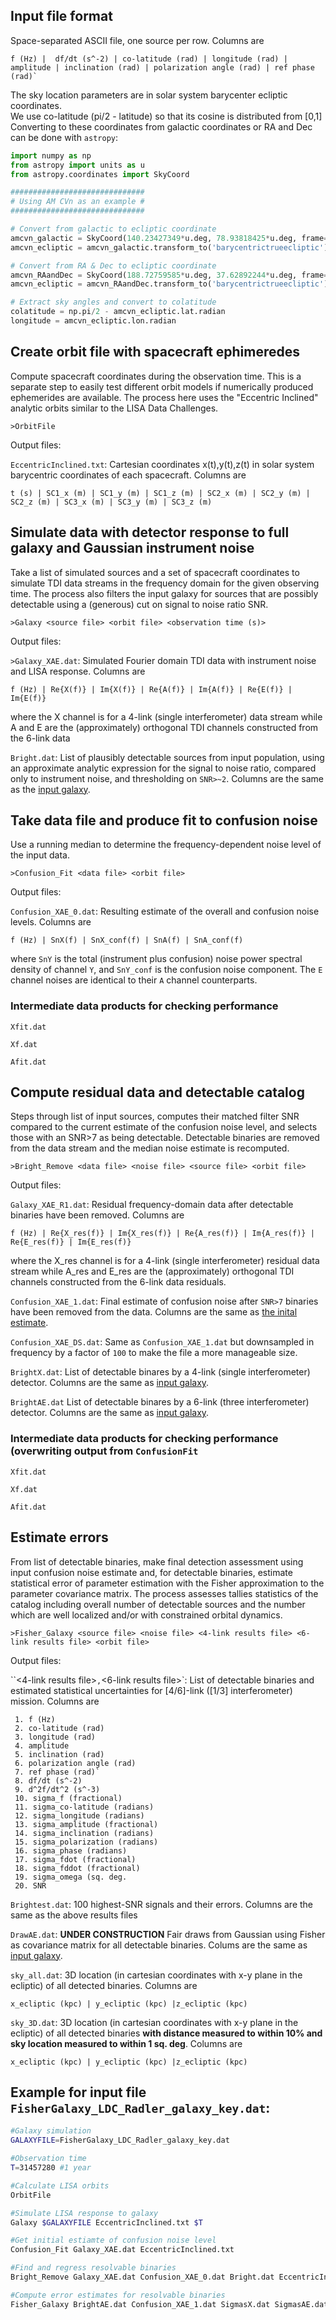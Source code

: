 ## Input file format 
Space-separated ASCII file, one source per row. Columns are <a name="params"></a>

    f (Hz) |  df/dt (s^-2) | co-latitude (rad) | longitude (rad) | amplitude | inclination (rad) | polarization angle (rad) | ref phase (rad)`
    
The sky location parameters are in solar system barycenter ecliptic coordinates.  
We use co-latitude (pi/2 - latitude) so that its cosine is distributed from \[0,1\]
Converting to these coordinates from galactic coordinates or RA and Dec can be done with `astropy`:

```python
import numpy as np
from astropy import units as u
from astropy.coordinates import SkyCoord

##############################
# Using AM CVn as an example #
##############################

# Convert from galactic to ecliptic coordinate
amcvn_galactic = SkyCoord(140.23427349*u.deg, 78.93818425*u.deg, frame='galactic')
amcvn_ecliptic = amcvn_galactic.transform_to('barycentrictrueecliptic')

# Convert from RA & Dec to ecliptic coordinate
amcvn_RAandDec = SkyCoord(188.72759585*u.deg, 37.62892244*u.deg, frame='icrs')
amcvn_ecliptic = amcvn_RAandDec.transform_to('barycentrictrueecliptic')

# Extract sky angles and convert to colatitude
colatitude = np.pi/2 - amcvn_ecliptic.lat.radian
longitude = amcvn_ecliptic.lon.radian
```

## Create orbit file with spacecraft ephimeredes
Compute spacecraft coordinates during the observation time. This is a separate step to easily test different orbit models if numerically produced ephemerides are available. The process here uses the "Eccentric Inclined" analytic orbits similar to the LISA Data Challenges.

`>OrbitFile`

Output files:

`EccentricInclined.txt`: Cartesian coordinates x(t),y(t),z(t) in solar system barycentric coordinates of each spacecraft. Columns are

    t (s) | SC1_x (m) | SC1_y (m) | SC1_z (m) | SC2_x (m) | SC2_y (m) | SC2_z (m) | SC3_x (m) | SC3_y (m) | SC3_z (m)

## Simulate data with detector response to full galaxy and Gaussian instrument noise
Take a list of simulated sources and a set of spacecraft coordinates to simulate TDI data streams in the frequency domain for the given observing time. The process also filters the input galaxy for sources that are possibly detectable using a (generous) cut on signal to noise ratio SNR.

`>Galaxy <source file> <orbit file> <observation time (s)>` 

Output files:

`>Galaxy_XAE.dat`: Simulated Fourier domain TDI data with instrument noise and LISA response. Columns are

    f (Hz) | Re{X(f)} | Im{X(f)} | Re{A(f)} | Im{A(f)} | Re{E(f)} | Im{E(f)} 
    
where the X channel is for a 4-link (single interferometer) data stream while A and E are the (approximately) orthogonal TDI channels constructed from the 6-link data

`Bright.dat`: List of plausibly detectable sources from input population, using an approximate analytic expression for the signal to noise ratio, compared only to instrument noise, and thresholding on `SNR>~2`. Columns are the same as the [input galaxy](#params).


## Take data file and produce fit to confusion noise
Use a running median to determine the frequency-dependent noise level of the input data.

`>Confusion_Fit <data file> <orbit file>`

Output files:

`Confusion_XAE_0.dat`: Resulting estimate of the overall and confusion noise levels. Columns are <a name="conf"></a>

    f (Hz) | SnX(f) | SnX_conf(f) | SnA(f) | SnA_conf(f)
    
 where `SnY` is the total (instrument plus confusion) noise power spectral density of channel `Y`, and `SnY_conf` is the confusion noise component. The `E` channel noises are identical to their `A` channel counterparts. 

### Intermediate data products for checking performance
`Xfit.dat`

`Xf.dat`

`Afit.dat`

## Compute residual data and detectable catalog
Steps through list of input sources, computes their matched filter SNR compared to the current estimate of the confusion noise level, and selects those with an SNR>7 as being detectable. Detectable binaries are removed from the data stream and the median noise estimate is recomputed.

`>Bright_Remove <data file> <noise file> <source file> <orbit file>`

Output files:

`Galaxy_XAE_R1.dat`: Residual frequency-domain data after detectable binaries have been removed. Columns are 

    f (Hz) | Re{X_res(f)} | Im{X_res(f)} | Re{A_res(f)} | Im{A_res(f)} | Re{E_res(f)} | Im{E_res(f)} 
    
where the X_res channel is for a 4-link (single interferometer) residual data stream while A_res and E_res are the (approximately) orthogonal TDI channels constructed from the 6-link data residuals.

`Confusion_XAE_1.dat`: Final estimate of confusion noise after `SNR>7` binaries have been removed from the data. Columns are the same as [the inital estimate](#conf).

`Confusion_XAE_DS.dat`: Same as `Confusion_XAE_1.dat` but downsampled in frequency by a factor of `100` to make the file a more manageable size.

`BrightX.dat`: List of detectable binares by a 4-link (single interferometer) detector. Columns are the same as [input galaxy](#params).

`BrightAE.dat` List of detectable binares by a 6-link (three interferometer) detector. Columns are the same as [input galaxy](#params).

### Intermediate data products for checking performance (overwriting output from `ConfusionFit`
`Xfit.dat`

`Xf.dat`

`Afit.dat`


## Estimate errors
From list of detectable binaries, make final detection assessment using input confusion noise estimate and, for detectable binaries, estimate statistical error of parameter estimation with the Fisher approximation to the parameter covariance matrix.
The process assesses tallies statistics of the catalog including overall number of detectable sources and the number which are well localized and/or with constrained orbital dynamics.

`>Fisher_Galaxy <source file> <noise file> <4-link results file> <6-link results file> <orbit file>`

Output files:

``<4-link results file>`,`<6-link results file>`: List of detectable binaries and estimated statistical uncertainties for [4/6]-link ([1/3] interferometer) mission. Columns are

```
 1. f (Hz) 
 2. co-latitude (rad) 
 3. longitude (rad) 
 4. amplitude 
 5. inclination (rad) 
 6. polarization angle (rad) 
 7. ref phase (rad)`
 8. df/dt (s^-2)
 9. d^2f/dt^2 (s^-3)
 10. sigma_f (fractional)
 11. sigma_co-latitude (radians)
 12. sigma_longitude (radians)
 13. sigma_amplitude (fractional)
 14. sigma_inclination (radians)
 15. sigma_polarization (radians)
 16. sigma_phase (radians)
 17. sigma_fdot (fractional)
 18. sigma_fddot (fractional)
 19. sigma_omega (sq. deg.
 20. SNR
 ```
`Brightest.dat`: 100 highest-SNR signals and their errors.  Columns are the same as the above results files 

`DrawAE.dat`: **UNDER CONSTRUCTION** Fair draws from Gaussian using Fisher as covariance matrix for all detectable binaries. Colums are the same as [input galaxy](#params).

`sky_all.dat`: 3D location (in cartesian coordinates with x-y plane in the ecliptic) of all detected binaries. Columns are

    x_ecliptic (kpc) | y_ecliptic (kpc) |z_ecliptic (kpc)

`sky_3D.dat`: 3D location (in cartesian coordinates with x-y plane in the ecliptic) of all detected binaries **with distance measured to within 10% and sky location measured to within 1 sq. deg**. Columns are

    x_ecliptic (kpc) | y_ecliptic (kpc) |z_ecliptic (kpc)


## Example for input file `FisherGalaxy_LDC_Radler_galaxy_key.dat`:
```bash
#Galaxy simulation
GALAXYFILE=FisherGalaxy_LDC_Radler_galaxy_key.dat

#Observation time
T=31457280 #1 year

#Calculate LISA orbits
OrbitFile

#Simulate LISA response to galaxy
Galaxy $GALAXYFILE EccentricInclined.txt $T

#Get initial estiamte of confusion noise level
Confusion_Fit Galaxy_XAE.dat EccentricInclined.txt

#Find and regress resolvable binaries
Bright_Remove Galaxy_XAE.dat Confusion_XAE_0.dat Bright.dat EccentricInclined.txt

#Compute error estimates for resolvable binaries
Fisher_Galaxy BrightAE.dat Confusion_XAE_1.dat SigmasX.dat SigmasAE.dat DrawAE.dat EccentricInclined.txt 
```
